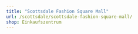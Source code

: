 ```yaml
---
title: "Scottsdale Fashion Square Mall"
url: /scottsdale/scottsdale-fashion-square-mall/
shop: Einkaufszentrum
---
```

